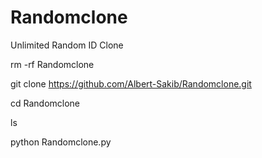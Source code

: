 # Randomclone
Unlimited Random ID Clone

rm -rf Randomclone

git clone https://github.com/Albert-Sakib/Randomclone.git

cd Randomclone

ls

python Randomclone.py
